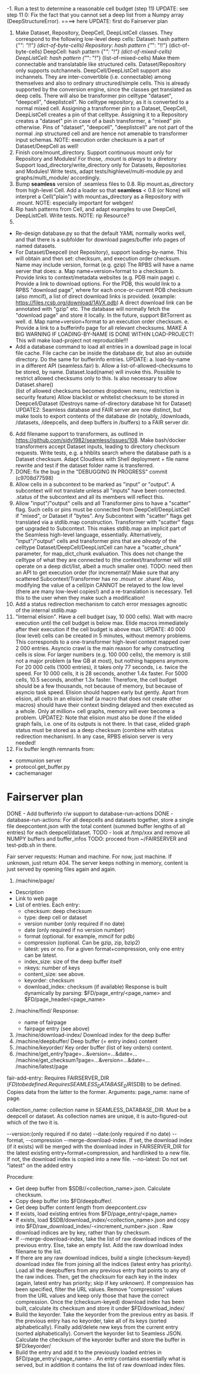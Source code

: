 
-1. Run a test to determine a reasonable cell budget (step 11)
UPDATE: see step 11
0: Fix the fact that you cannot set a deep list from a Numpy array (DeepStructureError).
====> here
UPDATE: first do Fairserver plan
1. Make Dataset, Repository, DeepCell, DeepListCell classes.
They correspond to the following low-level deep cells:
 Dataset: hash pattern {"*": "!!"} (dict-of-byte-cells)
 Repository: hash pattern {"*": "!!"} (dict-of-byte-cells)
 DeepCell: hash pattern {"*": "!"} (dict-of-mixed-cells)
 DeepListCell: hash pattern {"*": "!"} (list-of-mixed-cells)
Make them connectable and translatable like structured cells.
Dataset/Repository only supports outchannels. 
DeepCell/DeepListCell support also inchannels.
They are inter-convertible (i.e. connectable) among themselves
and also to ordinary structured/simple cells. This is already supported
by the conversion engine, since the classes get translated as deep cells.
There will also be transformer pin celltype "dataset", "deepcell", "deeplistcell". No celltype repository, as it is converted to a normal mixed cell. Assigning a transformer pin to a Dataset, DeepCell, DeepListCell creates a
pin of that celltype. Assigning it to a Repository creates a "dataset" pin in case of a bash transformer, a "mixed" pin otherwise. Pins of "dataset", "deepcell", "deeplistcell" are not part of the normal .inp structured cell and 
are hence not amenable to transformer input schemas.
NOTE: execution order checksum is a part of Dataset/DeepCell as well!
2. Finish core/mount_directory. Support continuous mount only for Repository and Modules! For those, .mount is *always* to a diretory
Support load_directory/write_directory only for Datasets, Repositories and Modules!
Write tests, adapt tests/highlevel/multi-module.py and graphs/multi_module/ accordingly.
3. Bump __seamless__ version of .seamless files to 0.8.
Rip mount.as_directory from high-level Cell. Add a loader so that __seamless__ < 0.8 (or None) will interpret
a Cell("plain") with mount:as_directory as a Repository with .mount.
NOTE: especially important for webgen! 
4. Rip hash patterns from Cell, and adapt examples to use DeepCell, DeepListCell.
Write tests.
NOTE: rip Resource?
5. 
- Re-design database.py so that the default YAML normally works well,
and that there is a subfolder for download pages/buffer info pages
of named datasets.
- For Dataset/Deepcell (not Repository), support loading-by-name.
This will obtain and then set: checksum, and execution order checksum.
Name may include version, format (e.g. gzip)
The RPBS will have a name server that does:
a. Map name+version+format to a checksum
b. Provide links to context/metadata websites (e.g. PDB main page)
c. Provide a link to download options. For the PDB, this would link to
a RPBS "download page", where for each once-or-current PDB checksum (also mmcif), a list of direct download links is provided. 
(example: https://files.rcsb.org/download/1AVX.pdb)
A direct download link can be annotated with "gzip" etc. The database will normally fetch the "download page" and store it locally.
In the future, support BitTorrent as well.
d. Map name+version+format to an execution order checksum.
e. Provide a link to a bufferinfo page for all relevant checksums.
MAKE A BIG WARNING IF LOADING-BY-NAME IS DONE WITHIN LOAD-PROJECT!
This will make load-project not reproducible!!!
- Add a database command to load all entries in a download page in local file cache. File cache can be inside the database dir, but also an outside directory. Do the same for bufferinfo entries.
UPDATE: 
a. load-by-name in a different API (seamless.fair)
b. Allow a list-of-allowed-checksums to be stored, by name. 
   Dataset.load(name) will invoke this.
   Possible to restrict allowed checksums only to this.
   Is also necessary to allow Dataset.share()  
   (list of allowed checksums becomes dropdown menu, restriction is security feature)
   Allow blacklist or whitelist checksum to be stored in Deepcell/Dataset
   (Destroys name-of-directory database hit for Dataset)
UPDATE2: Seamless database and FAIR server are now distinct, but make
tools to export contents of the database dir (notably, /downloads,
/datasets, /deepcells, and deep buffers in /buffers) to a FAIR server dir.
6. Add filename support to transformers, as outlined in https://github.com/sjdv1982/seamless/issues/108. Make bash/docker transformers accept Dataset inputs, leading to directory checksum requests.
Write tests, e.g. a hhblits search where the database path is a Dataset
checksum.
Adapt Cloudless with Shell deployment + file name rewrite and test if 
the dataset folder name is transferred.
7. DONE: fix the bug in the "DEBUGGING IN PROGRESS" commit (c9708d77598)
8. Allow cells in a subcontext to be marked as "input" or "output".
A subcontext will not translate unless all "inputs" have been connected.
.status of the subcontext and all its members will reflect this.
9. Allow "input"/"output" cells and all Transformer pins to have a "scatter" flag. Such cells or pins must be connected from DeepCell/DeepListCell if "mixed", or Dataset if "bytes".
Any Subcontext with "scatter" flags get translated via a stdlib.map
construction. Transformer with "scatter" flags get upgraded to Subcontext. This makes stdlib.map an implicit part of the Seamless high-level language, essentially.
Alternatively, "input"/"output" cells and transformer pins that are 
*already* of the celltype Dataset/DeepCell/DeepListCell can have a "scatter_chunk" parameter, for map_dict_chunk evaluation. This does not
change the celltype of what they are connected to (the context/transformer will still operate on a deep dict/list, albeit a much smaller one). TODO: need then an API to get execution order (for incremental)!
Make sure that any scattered Subcontext/Transformer has no .mount or .share!
Also, modifying the value of a cell/pin CANNOT be relayed to the low level
(there are many low-level copies!) and a re-translation is necessary.
Tell this to the user when they make such a modification!
10. Add a status redirection mechanism to catch error messages agnostic of the internal stdlib.map
11. "Internal elision". Have a cell budget (say, 10 000 cells). Wait with macro execution until the cell budget is below max. Elide macros immediately after their execution if the cell budget is above max.
UPDATE: 40 000 (low level) cells can be created in 5 minutes, without memory problems. This corresponds to a one-transformer high-level context mapped over 2 000 entries. 
Asyncio crawl is the main reason for why constructing cells is slow.
For larger numbers (e.g. 100 000 cells), the memory is still not a major
problem (a few GB at most), but nothing happens anymore.
For 20 000 cells (1000 entries), it takes only 77 seconds, i.e. twice the speed. For 10 000 cells, it is 28 seconds, another 1.4x faster.
For 5000 cells, 10.5 seconds, another 1.3x faster.
Therefore, the cell budget should be a few thousands, not because of
memory, but because of asyncio task speed. Elision should happen early but gently. Apart from elision, all cells in an elision leaf (a macro that does not create
other macros) should have their context binding delayed and then executed as a whole.
Only at million+ cell graphs, memory will ever become a problem.
UPDATE2: Note that elision must also be done if the elided graph fails,
i.e. one of its outputs is not there. In that case, elided graph status must be stored as a deep checksum (combine with status redirection mechanism).
In any case, RPBS elision server is very needed!
12. Fix buffer length remnants from:
- communion server
- protocol.get_buffer.py
- cachemanager


Fairserver plan
===============
DONE - Add bufferinfo r/w support to database-run-actions
DONE - database-run-actions: For all deepcells and datasets together, store a single file deepcontent.json with the total content (summed buffer lengths of all entries) for each deepcell/dataset.
TODO - look at /tmp/xxx and remove all NUMPY buffers and buffer_infos
TODO: proceed from ~/FAIRSERVER and test-pdb.sh in there.

Fair server requests:
Human and machine. For now, just machine.
If unknown, just return 404.
The server keeps nothing in memory, content is just served by
opening files again and again.
1. /machine/page/<name of fairpage>
- Description
- Link to web page
- List of entries. Each entry:
  - checksum: deep checksum
  - type: deep cell or dataset
  - version number (only required if no date)
  - date (only required if no version number)
  - format (optional. for example, mmcif for pdb)
  - compression (optional. Can be gzip, zip, bzip2)
  - latest: yes or no. For a given format+compression, only one entry can be latest.
  - index_size: size of the deep buffer itself
  - nkeys: number of keys
  - content_size: see above.
  - keyorder: checksum 
  - download_index: checksum (if available)
Response is built dynamically by parsing:
$FD/page_entry/<page_name> and $FD/page_header/<page_name>
2. /machine/find/<checksum>
   Response:
   - name of fairpage
   - fairpage entry (see above)
3. /machine/download-index/<download index checksum>
   Download index for the deep buffer
4. /machine/deepbuffer/<checksum>
   Deep buffer (= entry index) content 
5. /machine/keyorder/<keyorder checksum>
   Key order buffer (list of key orders) content.
6. /machine/get_entry?page=...&version=...&date=...
   /machine/get_checksum?page=...&version=...&date=...
   /machine/latest/page

fair-add-entry:
Requires FAIRSERVER_DIR  ($FD) to be defined.
Requires SEAMLESS_DATABASE_DIR ($SDB) to be defined.
Copies data from the latter to the former.
Arguments:
 page_name: name of page. 
 
 collection_name: collection name in SEAMLESS_DATABASE_DIR. Must be a deepcell or dataset. As collection names are unique, it is auto-figured-out which of the two it is.

--version:(only required if no date)
--date:(only required if no date)
--format, --compression
--merge-download-index. If set, the download index (if it exists) will be merged with the download index in FAIRSERVER_DIR for the latest existing entry+format+compression, and hardlinked to a new file. If not, the download index is copied into a new file.
--no-latest: Do not set "latest" on the added entry

Procedure:
- Get deep buffer from $SDB/<deepcell-or-dataset>/<collection_name>.json. 
Calculate checksum.
- Copy deep buffer into $FD/deepbuffer/<checksum>. 
- Get deep buffer content length from deepcontent.csv
- If exists, load existing entries from $FD/page_entry/<page_name>
- If exists, load $SDB/download_index/<collection_name>.json and copy into $FD/raw_download_index/<page-name>-<increment_number>.json . Raw download indices are by key, rather than by checksum.
- If --merge-download-index, take the list of raw download indices of the previous entry. Else, take an empty list. Add the raw download index filename to the list. 
- If there are any raw download indices, build a single (checksum-keyed) download index file from joining all the indices (latest entry has priority). Load all the deepbuffers from any previous entry that points
to any of the raw indices. Then, get the checksum for each key in 
the index (again, latest entry has priority; skip if key unknown).
If compression has been specified, filter the URL values. Remove "compression" values  from the URL values and keep only those that have the correct compression.
Once the (checksum-keyed) download index has been built, calculate its checksum and store it under $FD/download_index/<download-index-checksum>
- Build the keyorder. Take the keyorder from the previous entry as basis.
If the previous entry has no keyorder, take all of its keys (sorted alphabetically). Finally add/delete new keys from the current entry (sorted alphabetically). Convert the keyorder list to Seamless JSON.
Calculate the checksum of the keyorder buffer and store the buffer in $FD/keyorder/<key order checksum>
- Build the entry and add it to the previously loaded entries in
$FD/page_entry/<page_name> . An entry contains essentially what is served, but in addition it contains the list of raw download index files.